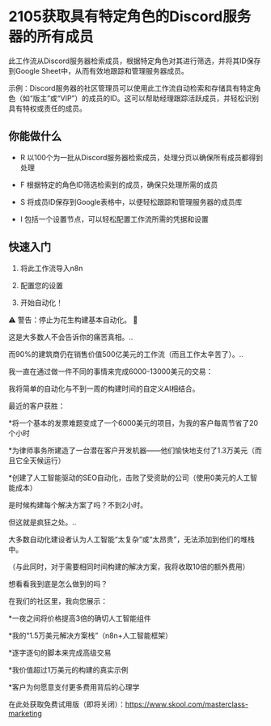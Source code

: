 # 2105获取具有特定角色的Discord服务器的所有成员

此工作流从Discord服务器检索成员，根据特定角色对其进行筛选，并将其ID保存到Google Sheet中，从而有效地跟踪和管理服务器成员。

示例：Discord服务器的社区管理员可以使用此工作流自动检索和存储具有特定角色（如“版主”或“VIP”）的成员的ID。这可以帮助经理跟踪活跃成员，并轻松识别具有特权或责任的成员。

## 你能做什么

- R 以100个为一批从Discord服务器检索成员，处理分页以确保所有成员都得到处理

- F 根据特定的角色ID筛选检索到的成员，确保只处理所需的成员

- S 将成员ID保存到Google表格中，以便轻松跟踪和管理服务器的成员库

- I 包括一个设置节点，可以轻松配置工作流所需的凭据和设置

## 快速入门

1.  将此工作流导入n8n

2.  配置您的设置

3.  开始自动化！

⚠️ 警告：停止为花生构建基本自动化。 🚫

这是大多数人不会告诉你的痛苦真相。..

而90%的建筑商仍在销售价值500亿美元的工作流（而且工作太辛苦了）。..

我一直在通过做一件不同的事情来完成6000-13000美元的交易：

我将简单的自动化与不到一周的构建时间的自定义AI相结合。

最近的客户获胜：

*将一个基本的发票难题变成了一个6000美元的项目，为我的客户每周节省了20个小时

*为律师事务所建造了一台潜在客户开发机器——他们愉快地支付了1.3万美元（而且它全天候运行）

*创建了人工智能驱动的SEO自动化，击败了受资助的公司（使用0美元的人工智能成本）

是时候构建每个解决方案了吗？不到2小时。

但这就是疯狂之处。..

大多数自动化建设者认为人工智能“太复杂”或“太昂贵”，无法添加到他们的堆栈中。

（与此同时，对于需要相同时间构建的解决方案，我将收取10倍的额外费用）

想看看我到底是怎么做到的吗？

在我们的社区里，我向您展示：

*一夜之间将价格提高3倍的确切人工智能组件

*我的“1.5万美元解决方案栈”（n8n+人工智能框架）

*逐字逐句的脚本来完成高级交易

*我价值超过1万美元的构建的真实示例

*客户为何愿意支付更多费用背后的心理学

在此处获取免费试用版（即将关闭）：https://www.skool.com/masterclass-marketing

